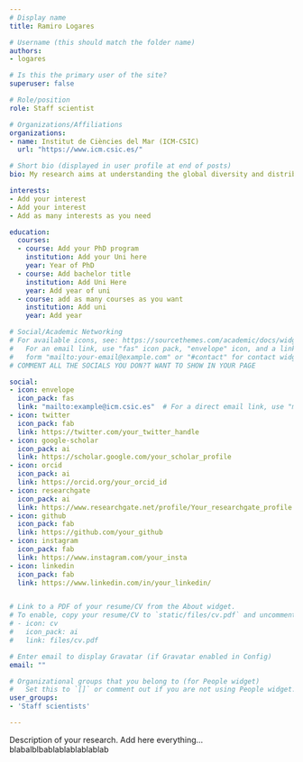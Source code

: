 ```yaml
---
# Display name
title: Ramiro Logares  

# Username (this should match the folder name)
authors:  
- logares  

# Is this the primary user of the site?
superuser: false  

# Role/position
role: Staff scientist  

# Organizations/Affiliations
organizations:  
- name: Institut de Ciències del Mar (ICM-CSIC)  
  url: "https://www.icm.csic.es/"  

# Short bio (displayed in user profile at end of posts)
bio: My research aims at understanding the global diversity and distribution of eukaryotic and prokaryotic microbes employing curated phylogenetic frameworks focusing on novel environmental taxa.  

interests:  
- Add your interest  
- Add your interest  
- Add as many interests as you need  

education:  
  courses:  
  - course: Add your PhD program  
    institution: Add your Uni here  
    year: Year of PhD  
  - course: Add bachelor title  
    institution: Add Uni Here  
    year: Add year of uni  
  - course: add as many courses as you want  
    institution: Add uni  
    year: Add year  

# Social/Academic Networking
# For available icons, see: https://sourcethemes.com/academic/docs/widgets/#icons
#   For an email link, use "fas" icon pack, "envelope" icon, and a link in the
#   form "mailto:your-email@example.com" or "#contact" for contact widget.
# COMMENT ALL THE SOCIALS YOU DON?T WANT TO SHOW IN YOUR PAGE  

social:  
- icon: envelope  
  icon_pack: fas  
  link: "mailto:example@icm.csic.es"  # For a direct email link, use "mailto:test@example.org".  
- icon: twitter  
  icon_pack: fab  
  link: https://twitter.com/your_twitter_handle  
- icon: google-scholar  
  icon_pack: ai  
  link: https://scholar.google.com/your_scholar_profile  
- icon: orcid  
  icon_pack: ai  
  link: https://orcid.org/your_orcid_id  
- icon: researchgate  
  icon_pack: ai  
  link: https://www.researchgate.net/profile/Your_researchgate_profile  
- icon: github  
  icon_pack: fab  
  link: https://github.com/your_github  
- icon: instagram  
  icon_pack: fab  
  link: https://www.instagram.com/your_insta  
- icon: linkedin  
  icon_pack: fab  
  link: https://www.linkedin.com/in/your_linkedin/  


# Link to a PDF of your resume/CV from the About widget.
# To enable, copy your resume/CV to `static/files/cv.pdf` and uncomment the lines below.
# - icon: cv
#   icon_pack: ai
#   link: files/cv.pdf

# Enter email to display Gravatar (if Gravatar enabled in Config)
email: ""  

# Organizational groups that you belong to (for People widget)
#   Set this to `[]` or comment out if you are not using People widget.
user_groups:  
- 'Staff scientists'  

---
```


Description of your research. Add here everything... blabalblbablablablablablab  


